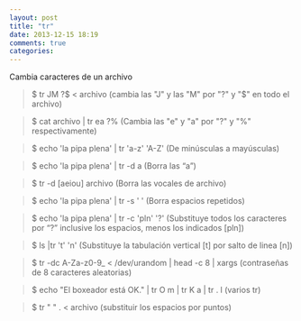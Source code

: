 ```yaml
---
layout: post
title: "tr"
date: 2013-12-15 18:19
comments: true
categories: 
---
```

Cambia caracteres de un archivo

>$ tr JM ?$ < archivo  (cambia las "J" y las "M" por "?" y "$" en todo el archivo)

>$ cat archivo | tr ea ?% (Cambia las "e" y "a" por "?" y "%" respectivamente)

>$ echo 'la pipa plena' | tr 'a-z' 'A-Z'  (De minúsculas a mayúsculas)

>$ echo 'la pipa plena' | tr -d a (Borra las “a”)

>$ tr -d [aeiou] archivo  (Borra las vocales de archivo)

>$ echo 'la   pipa    plena' | tr -s ' ' (Borra espacios repetidos)

>$ echo 'la pipa plena' | tr -c 'pln' '?' (Substituye todos los caracteres  por “?” inclusive los espacios, menos los indicados [pln])

>$ ls |tr 't' 'n' (Substituye la tabulación vertical [t] por salto de linea [n])

>$ tr -dc A-Za-z0-9_ < /dev/urandom | head -c 8 | xargs   (contraseñas de 8 caracteres aleatorias)

>$ echo "El boxeador está OK." | tr O m | tr K a | tr . l (varios tr)

>$ tr " " . < archivo (substituir los espacios por puntos)

